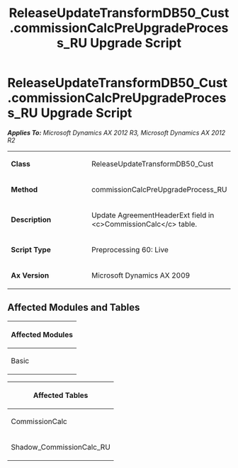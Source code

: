 ﻿---
title: ReleaseUpdateTransformDB50_Cust.commissionCalcPreUpgradeProcess_RU Upgrade Script
TOCTitle: ReleaseUpdateTransformDB50_Cust.commissionCalcPreUpgradeProcess_RU Upgrade Script
ms:assetid: 8d93f2dc-cc7b-3e01-8eab-e677a525d286
ms:mtpsurl: https://msdn.microsoft.com/en-us/library/JJ736483(v=AX.60)
ms:contentKeyID: 49709672
ms.date: 05/18/2015
mtps_version: v=AX.60
---

# ReleaseUpdateTransformDB50\_Cust.commissionCalcPreUpgradeProcess\_RU Upgrade Script 


_**Applies To:** Microsoft Dynamics AX 2012 R3, Microsoft Dynamics AX 2012 R2_

<table>
<colgroup>
<col style="width: 50%" />
<col style="width: 50%" />
</colgroup>
<tbody>
<tr class="odd">
<td><p><strong>Class</strong></p></td>
<td><p>ReleaseUpdateTransformDB50_Cust</p></td>
</tr>
<tr class="even">
<td><p><strong>Method</strong></p></td>
<td><p>commissionCalcPreUpgradeProcess_RU</p></td>
</tr>
<tr class="odd">
<td><p><strong>Description</strong></p></td>
<td><p>Update AgreementHeaderExt field in &lt;c&gt;CommissionCalc&lt;/c&gt; table.</p></td>
</tr>
<tr class="even">
<td><p><strong>Script Type</strong></p></td>
<td><p>Preprocessing 60: Live</p></td>
</tr>
<tr class="odd">
<td><p><strong>Ax Version</strong></p></td>
<td><p>Microsoft Dynamics AX 2009</p></td>
</tr>
</tbody>
</table>


## Affected Modules and Tables

<table>
<colgroup>
<col style="width: 100%" />
</colgroup>
<thead>
<tr class="header">
<th><p>Affected Modules</p></th>
</tr>
</thead>
<tbody>
<tr class="odd">
<td><p>Basic</p></td>
</tr>
</tbody>
</table>


<table>
<colgroup>
<col style="width: 100%" />
</colgroup>
<thead>
<tr class="header">
<th><p>Affected Tables</p></th>
</tr>
</thead>
<tbody>
<tr class="odd">
<td><p>CommissionCalc</p></td>
</tr>
<tr class="even">
<td><p>Shadow_CommissionCalc_RU</p></td>
</tr>
</tbody>
</table>

  


